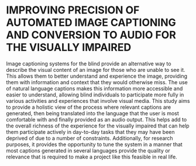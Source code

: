 # IMPROVING PRECISION OF AUTOMATED IMAGE CAPTIONING AND CONVERSION TO AUDIO FOR THE VISUALLY IMPAIRED

Image captioning systems for the blind provide an alternative way to describe the visual content of an image for those who are unable to see it. This allows them to better understand and experience the image, providing them with information and context that they would otherwise miss. The use of natural language captions makes this information more accessible and easier to understand, allowing blind individuals to participate more fully in various activities and experiences that involve visual media. This study aims to provide a holistic view of the process where relevant captions are generated, then being translated into the language that the user is most comfortable with and finally provided as an audio output. This helps add to the overall richness of the experience for the visually impaired that can help them participate actively in day-to-day tasks that they may have been deprived of due to a number of constraints. Additionally, for research purposes, it provides the opportunity to tune the system in a manner that most captions generated in several languages provide the quality or relevance that is required to make a project like this feasible in real life.
